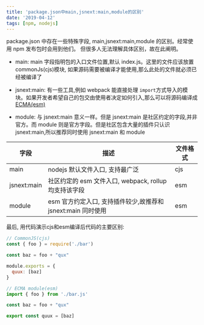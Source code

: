 ```yaml
---
title: 'package.json中main,jsnext:main,module的区别'
date: '2019-04-12'
tags: [npm, nodejs]
---
```


package.json 中存在一些特殊字段, main,jsnext:main,module 的区别。经常使用 npm 发布包时会用到他们。
但很多人无法理解具体区别，故在此阐明。

- main: main 字段指明包的入口文件位置,默认 index.js。这里的文件应该放置 commonJs(cjs)模块, 如果源码需要被编译才能使用,那么此处的文件就必须已经被编译了

- jsnext:main: 有一些工具,例如 webpack 能直接处理 `import`方式导入的模块。如果开发者希望自己的包交由使用者决定如何引入,那么可以将源码编译成[ECMA(esm)](https://developer.mozilla.org/en-US/docs/Web/JavaScript/Reference/Statements/import)

- module: 与 jsnext:main 意义一样。但是 jsnext:main 是社区约定的字段,并非官方。而 module 则是官方字段。但是社区包含大量的插件只认识 jsnext:main,所以推荐同时使用 jsnext:main 和 module

| 字段        | 描述                                                         | 文件格式 |
| ----------- | ------------------------------------------------------------ | -------- |
| main        | nodejs 默认文件入口, 支持最广泛                              | cjs      |
| jsnext:main | 社区约定的 esm 文件入口, webpack, rollup 均支持该字段        | esm      |
| module      | esm 官方约定入口, 支持插件较少,故推荐和 jsnext:main 同时使用 | esm      |

最后, 用代码演示cjs和esm编译后代码的主要区别:


```javascript
// CommonJS(cjs)
const { foo } = require('./bar')

const baz = foo + "qux"

module.exports = {
  quux: [baz]
}
```

```javascript
// ECMA module(esm)
import { foo } from './bar.js'

const baz = foo + "qux"

export const quux = [baz]
```
